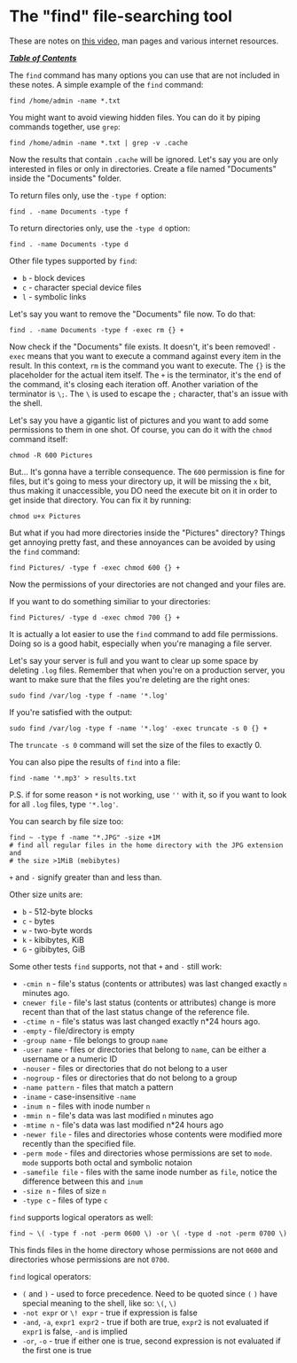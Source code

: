 # The "find" file-searching tool

These are notes on [this video,](https://youtu.be/skTiK_6DdqU) man pages and 
various internet resources.

[***Table of Contents***](/README.md)  

The `find` command has many options you can use that are not included in these
notes. A simple example of the `find` command:

    find /home/admin -name *.txt 

You might want to avoid viewing hidden files. You can do it by piping commands
together, use `grep`:

    find /home/admin -name *.txt | grep -v .cache
    
Now the results that contain `.cache` will be ignored. Let's say you are only
interested in files or only in directories. Create a file named "Documents"
inside the "Documents" folder. 

To return files only, use the `-type f` option:

    find . -name Documents -type f

To return directories only, use the `-type d` option:

    find . -name Documents -type d 

Other file types supported by `find`:
- `b` - block devices
- `c` - character special device files
- `l` - symbolic links

Let's say you want to remove the "Documents" file now. To do that:

    find . -name Documents -type f -exec rm {} +
    
Now check if the "Documents" file exists. It doesn't, it's been removed!
`-exec` means that you want to execute a command against every item in the
result. In this context, `rm` is the command you want to execute. The `{}` is
the placeholder for the actual item itself. The `+` is the terminator, it's the
end of the command, it's closing each iteration off. Another variation of the 
terminator is `\;`. The `\` is used to escape the `;` character, that's an issue
with the shell.

Let's say you have a gigantic list of pictures and you want to add some
permissions to them in one shot. Of course, you can do it with the `chmod`
command itself:

    chmod -R 600 Pictures

But... It's gonna have a terrible consequence. The `600` permission is fine for
files, but it's going to mess your directory up, it will be missing the `x` bit,
thus making it unaccessible, you DO need the execute bit on it in order to get
inside that directory. You can fix it by running:

    chmod u+x Pictures

But what if you had more directories inside the "Pictures" directory? Things
get annoying pretty fast, and these annoyances can be avoided by using the
`find` command:

    find Pictures/ -type f -exec chmod 600 {} +

Now the permissions of your directories are not changed and your files are.

If you want to do something similiar to your directories:

    find Pictures/ -type d -exec chmod 700 {} +

It is actually a lot easier to use the `find` command to add file permissions.
Doing so is a good habit, especially when you're managing a file server. 

Let's say your server is full and you want to clear up some space by deleting
`.log` files. Remember that when you're on a production server, you want to make
sure that the files you're deleting are the right ones:

    sudo find /var/log -type f -name '*.log'

If you're satisfied with the output:

    sudo find /var/log -type f -name '*.log' -exec truncate -s 0 {} +

The `truncate -s 0` command will set the size of the files to exactly 0.

You can also pipe the results of `find` into a file:

    find -name '*.mp3' > results.txt

P.S. if for some reason `*` is not working, use `''` with it, so if you want to
look for all `.log` files, type `'*.log'`.

You can search by file size too:

    find ~ -type f -name "*.JPG" -size +1M
    # find all regular files in the home directory with the JPG extension and
    # the size >1MiB (mebibytes)

`+` and `-` signify greater than and less than.

Other size units are:
- `b` - 512-byte blocks
- `c` - bytes
- `w` - two-byte words
- `k` - kibibytes, KiB
- `G` - gibibytes, GiB

Some other tests `find` supports, not that `+` and `-` still work:
- `-cmin n` - file's status (contents or attributes) was last changed exactly
  `n` minutes ago.
- `cnewer file` - file's last status (contents or attributes) change is more
  recent than that of the last status change of the reference file.
- `-ctime n` - file's  status  was  last  changed exactly n\*24 hours ago.
- `-empty` - file/directory is empty
- `-group name` - file belongs to group `name`
- `-user name` - files or directories that belong to `name`, can be either a
  username or a numeric ID
- `-nouser` - files or directories that do not belong to a user
- `-nogroup` - files or directories that do not belong to a group
- `-name pattern` - files that match a pattern
- `-iname` - case-insensitive `-name`
- `-inum n` - files with inode number `n`
- `-mmin n` - file's data was last modified `n` minutes ago
- `-mtime n` - file's data was last modified n\*24 hours  ago
- `-newer file` - files and directories whose contents were modified more
  recently than the specified file.
- `-perm mode` - files and directories whose permissions are set to `mode`.
  `mode` supports both octal and symbolic notaion
- `-samefile file` - files with the same inode number as `file`, notice the
  difference between this and `inum`
- `-size n` - files of size `n`
- `-type c` - files of type `c`

`find` supports logical operators as well:

    find ~ \( -type f -not -perm 0600 \) -or \( -type d -not -perm 0700 \)

This finds files in the home directory whose permissions are not `0600` and
directories whose permissions are not `0700`.

`find` logical operators:
- `(` and `)` - used to force precedence. Need to be quoted since `(` `)` have
  special meaning to the shell, like so: `\(`, `\)`
- `-not expr` or `\! expr` - true if expression is false
- `-and`, `-a`, `expr1 expr2` - true if both are true, `expr2` is not evaluated
  if `expr1` is false, `-and` is implied
- `-or`, `-o` - true if either one is true, second expression is not evaluated
  if the first one is true
